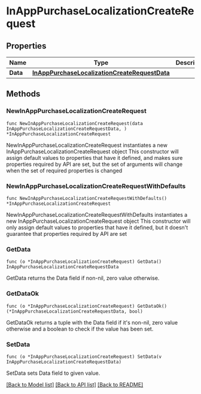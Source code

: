 # InAppPurchaseLocalizationCreateRequest

## Properties

Name | Type | Description | Notes
------------ | ------------- | ------------- | -------------
**Data** | [**InAppPurchaseLocalizationCreateRequestData**](InAppPurchaseLocalizationCreateRequestData.md) |  | 

## Methods

### NewInAppPurchaseLocalizationCreateRequest

`func NewInAppPurchaseLocalizationCreateRequest(data InAppPurchaseLocalizationCreateRequestData, ) *InAppPurchaseLocalizationCreateRequest`

NewInAppPurchaseLocalizationCreateRequest instantiates a new InAppPurchaseLocalizationCreateRequest object
This constructor will assign default values to properties that have it defined,
and makes sure properties required by API are set, but the set of arguments
will change when the set of required properties is changed

### NewInAppPurchaseLocalizationCreateRequestWithDefaults

`func NewInAppPurchaseLocalizationCreateRequestWithDefaults() *InAppPurchaseLocalizationCreateRequest`

NewInAppPurchaseLocalizationCreateRequestWithDefaults instantiates a new InAppPurchaseLocalizationCreateRequest object
This constructor will only assign default values to properties that have it defined,
but it doesn't guarantee that properties required by API are set

### GetData

`func (o *InAppPurchaseLocalizationCreateRequest) GetData() InAppPurchaseLocalizationCreateRequestData`

GetData returns the Data field if non-nil, zero value otherwise.

### GetDataOk

`func (o *InAppPurchaseLocalizationCreateRequest) GetDataOk() (*InAppPurchaseLocalizationCreateRequestData, bool)`

GetDataOk returns a tuple with the Data field if it's non-nil, zero value otherwise
and a boolean to check if the value has been set.

### SetData

`func (o *InAppPurchaseLocalizationCreateRequest) SetData(v InAppPurchaseLocalizationCreateRequestData)`

SetData sets Data field to given value.



[[Back to Model list]](../README.md#documentation-for-models) [[Back to API list]](../README.md#documentation-for-api-endpoints) [[Back to README]](../README.md)


